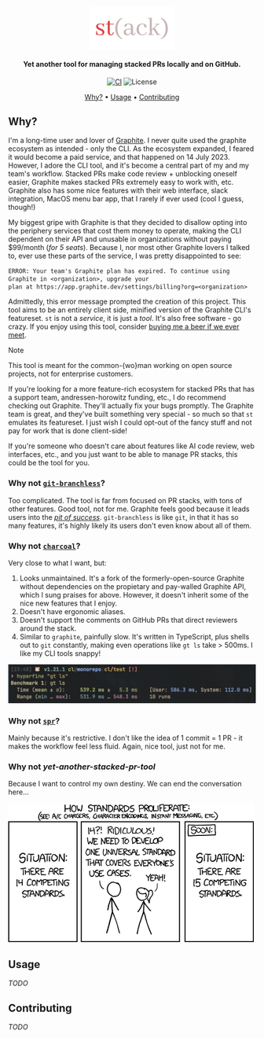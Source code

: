 <h1 align="center">
   <img src="./assets/banner.png" alt="st" width="35%" align="center">
</h1>

<h4 align="center">
   Yet another tool for managing stacked PRs locally and on GitHub. 
</h4>

<p align="center">
  <a href="https://github.com/clabby/st/actions/workflows/rust_ci.yaml"><img src="https://github.com/clabby/st/actions/workflows/rust_ci.yaml/badge.svg?label=ci" alt="CI"></a>
  <img src="https://img.shields.io/badge/License-Beerware-green.svg?label=license&labelColor=2a2f35" alt="License">
</p>

<p align="center">
  <a href="#why">Why?</a> •
  <a href="#usage">Usage</a> •
  <a href="#contributing">Contributing</a>
</p>

## Why?

I'm a long-time user and lover of [Graphite](https://github.com/withgraphite). I never quite used the graphite ecosystem
as intended - only the CLI. As the ecosystem expanded, I feared it would become a paid service, and that happened on
14 July 2023. However, I adore the CLI tool, and it's become a central part of my and my team's workflow.
Stacked PRs make code review + unblocking oneself easier, Graphite makes stacked PRs extremely easy to work with,
etc. Graphite also has some nice features with their web interface, slack integration, MacOS menu bar app, that I rarely
if ever used (cool I guess, though!)

My biggest gripe with Graphite is that they decided to disallow opting into the periphery services that cost them money
to operate, making the CLI dependent on their API and unusable in organizations without paying $99/month (_for 5 seats_).
Because I, nor most other Graphite lovers I talked to, ever use these parts of the service, I was pretty disappointed to
see:

```
ERROR: Your team's Graphite plan has expired. To continue using Graphite in <organization>, upgrade your
plan at https://app.graphite.dev/settings/billing?org=<organization>
```

Admittedly, this error message prompted the creation of this project. This tool aims to be an entirely client
side, minified version of the Graphite CLI's featureset. `st` is not a _service_, it is just a _tool_. It's also free
software - go crazy. If you enjoy using this tool, consider [buying me a beer if we ever meet](./LICENSE.md).

> [!NOTE]
>
> This tool is meant for the common-{wo}man working on open source projects, not for enterprise customers.
>
> If you're looking for a more feature-rich ecosystem for stacked PRs that has a support team,
> andressen-horowitz funding, etc., I do recommend checking out Graphite. They'll actually fix your bugs promptly.
> The Graphite team is great, and they've built something very special - so much so that `st` emulates its featureset.
> I just wish I could opt-out of the fancy stuff and not pay for work that is done client-side!
>
> If you're someone who doesn't care about features like AI code review, web interfaces, etc., and you just want
> to be able to manage PR stacks, this could be the tool for you.

### Why not [`git-branchless`](https://github.com/arxanas/git-branchless)?

Too complicated. The tool is far from focused on PR stacks, with tons of other features. Good tool, not for me. Graphite
feels good because it leads users into the [_pit of success_](https://blog.codinghorror.com/falling-into-the-pit-of-success/).
`git-branchless` is like `git`, in that it has so many features, it's highly likely its users don't even know about
all of them.

### Why not [`charcoal`](https://github.com/danerwilliams/charcoal)?

Very close to what I want, but:

1. Looks unmaintained. It's a fork of the formerly-open-source Graphite without dependencies on the propietary
   and pay-walled Graphite API, which I sung praises for above. However, it doesn't inherit some of the nice new
   features that I enjoy.
2. Doesn't have ergonomic aliases.
3. Doesn't support the comments on GitHub PRs that direct reviewers around the stack.
4. Similar to `graphite`, painfully slow. It's written in TypeScript, plus shells out to `git` constantly, making even
   operations like `gt ls` take > 500ms. I like my CLI tools snappy!

![gt_ls_bench](./assets/gt_ls_bench.png)

### Why not [`spr`](https://github.com/ejoffe/spr)?

Mainly because it's restrictive. I don't like the idea of 1 commit = 1 PR - it makes the workflow feel less fluid.
Again, nice tool, just not for me.

### Why not _yet-another-stacked-pr-tool_

Because I want to control my own destiny. We can end the conversation here...

![standards](./assets/standards.png)

## Usage

_TODO_

## Contributing

_TODO_
